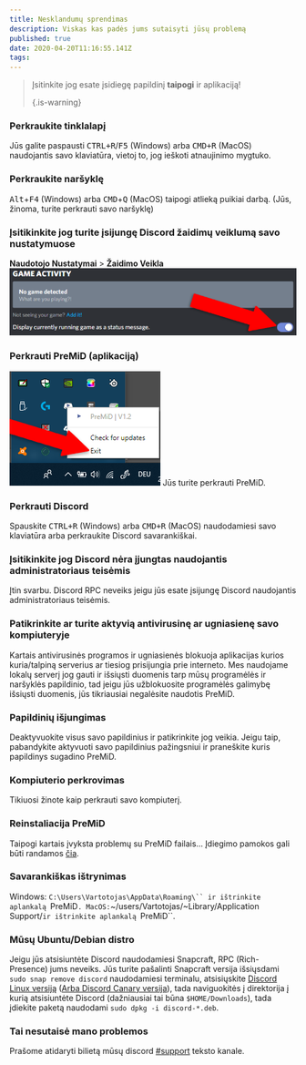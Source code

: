 ```yaml
---
title: Nesklandumų sprendimas
description: Viskas kas padės jums sutaisyti jūsų problemą
published: true
date: 2020-04-20T11:16:55.141Z
tags:
---
```


> Įsitinkite jog esate įsidiegę papildinį **taipogi** ir aplikaciją! 
> 
> {.is-warning}

### Perkraukite tinklalapį
Jūs galite paspausti <kbd>CTRL+R</kbd>/<kbd>F5</kbd> (Windows) arba <kbd>CMD+R</kbd> (MacOS) naudojantis savo klaviatūra, vietoj to, jog ieškoti atnaujinimo mygtuko.

### Perkraukite naršyklę
<kbd>Alt</kbd>+<kbd>F4</kbd> (Windows) arba <kbd>CMD</kbd>+<kbd>Q</kbd> (MacOS) taipogi atlieką puikiai darbą. (Jūs, žinoma, turite perkrauti savo naršyklę)

### Įsitikinkite jog turite įsijungę Discord žaidimų veiklumą savo nustatymuose
**Naudotojo Nustatymai** > **Žaidimo Veikla** ![gameactivity_edited.png](/gameactivity_edited.png)

### Perkrauti PreMiD (aplikaciją)
![quit.png](/quit.png) Jūs turite perkrauti PreMiD.

### Perkrauti Discord
Spauskite <kbd>CTRL+R</kbd> (Windows) arba <kbd>CMD+R</kbd> (MacOS) naudodamiesi savo klaviatūra arba perkraukite Discord savarankiškai.

### Įsitikinkite jog Discord nėra įjungtas naudojantis administratoriaus teisėmis
Įtin svarbu. Discord RPC neveiks jeigu jūs esate įsijungę Discord naudojantis administratoriaus teisėmis.

### Patikrinkite ar turite aktyvią antivirusinę ar ugniasienę savo kompiuteryje
Kartais antivirusinės programos ir ugniasienės blokuoja aplikacijas kurios kuria/talpiną serverius ar tiesiog prisijungia prie interneto. Mes naudojame lokalų serverį jog gauti ir išsiųsti duomenis tarp mūsų programėlės ir naršyklės papildinio, tad jeigu jūs užblokuosite programėlės galimybę išsiųsti duomenis, jūs tikriausiai negalėsite naudotis PreMiD.

### Papildinių išjungimas
Deaktyvuokite visus savo papildinius ir patikrinkite jog veikia. Jeigu taip, pabandykite aktyvuoti savo papildinius pažingsniui ir praneškite kuris papildinys sugadino PreMiD.

### Kompiuterio perkrovimas
Tikiuosi žinote kaip perkrauti savo kompiuterį.

### Reinstaliacija PreMiD
Taipogi kartais įvyksta problemų su PreMiD failais... Įdiegimo pamokos gali būti randamos [čia](/install).

### Savarankiškas ištrynimas
Windows:    `C:\Users\Vartotojas\AppData\Roaming\`` ir ištrinkite aplankalą `PreMiD`.
MacOS:`~/users/Vartotojas/~Library/Application Support/`ir ištrinkite aplankalą `PreMiD``.

### Mūsų Ubuntu/Debian distro
Jeigu jūs atsisiuntėte Discord naudodamiesi Snapcraft, RPC (Rich-Presence) jums neveiks. Jūs turite pašalinti Snapcraft versija išsiųsdami `sudo snap remove discord` naudodamiesi terminalu, atsisiųskite [Discord Linux versiją](https://discordapp.com/api/download?platform=linux) ([Arba Discord Canary versija](https://discordapp.com/api/canary/download?platform=linux)), tada naviguokitės į direktorija į kurią atsisiuntėte Discord (dažniausiai tai būna `$HOME/Downloads`), tada įdiekite paketą naudodami `sudo dpkg -i discord-*.deb`.

### Tai nesutaisė mano problemos
Prašome atidaryti bilietą mūsų discord [#support](https://discord.gg/WvfVZ8T) teksto kanale.